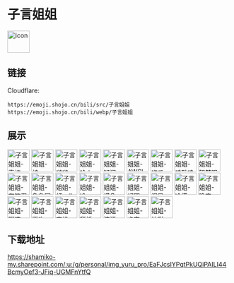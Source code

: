 # 子言姐姐
<img src="https://emoji.shojo.cn/bili/src/子言姐姐/icon.png" width="50" height="50" alt="icon">

## 链接
Cloudflare:
```
https://emoji.shojo.cn/bili/src/子言姐姐
https://emoji.shojo.cn/bili/webp/子言姐姐
```
## 展示
<img src="https://emoji.shojo.cn/bili/src/子言姐姐/子言姐姐-真棒.png" width="50" height="50" alt="子言姐姐-真棒">
<img src="https://emoji.shojo.cn/bili/src/子言姐姐/子言姐姐-拧.png" width="50" height="50" alt="子言姐姐-拧">
<img src="https://emoji.shojo.cn/bili/src/子言姐姐/子言姐姐-啵啵.png" width="50" height="50" alt="子言姐姐-啵啵">
<img src="https://emoji.shojo.cn/bili/src/子言姐姐/子言姐姐-哈！.png" width="50" height="50" alt="子言姐姐-哈！">
<img src="https://emoji.shojo.cn/bili/src/子言姐姐/子言姐姐-疑问.png" width="50" height="50" alt="子言姐姐-疑问">
<img src="https://emoji.shojo.cn/bili/src/子言姐姐/子言姐姐-AWSL.png" width="50" height="50" alt="子言姐姐-AWSL">
<img src="https://emoji.shojo.cn/bili/src/子言姐姐/子言姐姐-吃瓜.png" width="50" height="50" alt="子言姐姐-吃瓜">
<img src="https://emoji.shojo.cn/bili/src/子言姐姐/子言姐姐-哇酷哇酷.png" width="50" height="50" alt="子言姐姐-哇酷哇酷">
<img src="https://emoji.shojo.cn/bili/src/子言姐姐/子言姐姐-智慧眼神.png" width="50" height="50" alt="子言姐姐-智慧眼神">
<img src="https://emoji.shojo.cn/bili/src/子言姐姐/子言姐姐-有笨蛋.png" width="50" height="50" alt="子言姐姐-有笨蛋">
<img src="https://emoji.shojo.cn/bili/src/子言姐姐/子言姐姐-急急国王.png" width="50" height="50" alt="子言姐姐-急急国王">
<img src="https://emoji.shojo.cn/bili/src/子言姐姐/子言姐姐-打call.png" width="50" height="50" alt="子言姐姐-打call">
<img src="https://emoji.shojo.cn/bili/src/子言姐姐/子言姐姐-馋.png" width="50" height="50" alt="子言姐姐-馋">
<img src="https://emoji.shojo.cn/bili/src/子言姐姐/子言姐姐-摸鱼.png" width="50" height="50" alt="子言姐姐-摸鱼">
<img src="https://emoji.shojo.cn/bili/src/子言姐姐/子言姐姐-好耶.png" width="50" height="50" alt="子言姐姐-好耶">
<img src="https://emoji.shojo.cn/bili/src/子言姐姐/子言姐姐-泪目.png" width="50" height="50" alt="子言姐姐-泪目">
<img src="https://emoji.shojo.cn/bili/src/子言姐姐/子言姐姐-冷漠.png" width="50" height="50" alt="子言姐姐-冷漠">
<img src="https://emoji.shojo.cn/bili/src/子言姐姐/子言姐姐-晚安.png" width="50" height="50" alt="子言姐姐-晚安">
<img src="https://emoji.shojo.cn/bili/src/子言姐姐/子言姐姐-啊这.png" width="50" height="50" alt="子言姐姐-啊这">
<img src="https://emoji.shojo.cn/bili/src/子言姐姐/子言姐姐-下次一定.png" width="50" height="50" alt="子言姐姐-下次一定">
<img src="https://emoji.shojo.cn/bili/src/子言姐姐/子言姐姐-宕机.png" width="50" height="50" alt="子言姐姐-宕机">
<img src="https://emoji.shojo.cn/bili/src/子言姐姐/子言姐姐-拜托.png" width="50" height="50" alt="子言姐姐-拜托">
<img src="https://emoji.shojo.cn/bili/src/子言姐姐/子言姐姐-流汗.png" width="50" height="50" alt="子言姐姐-流汗">
<img src="https://emoji.shojo.cn/bili/src/子言姐姐/子言姐姐-肯定.png" width="50" height="50" alt="子言姐姐-肯定">
<img src="https://emoji.shojo.cn/bili/src/子言姐姐/子言姐姐-达咩.png" width="50" height="50" alt="子言姐姐-达咩">

## 下载地址

https://shamiko-my.sharepoint.com/:u:/g/personal/img_yuru_pro/EaFJcsIYPqtPkUQiPAILI44BcmyOef3-JFiq-UGMFnYtfQ